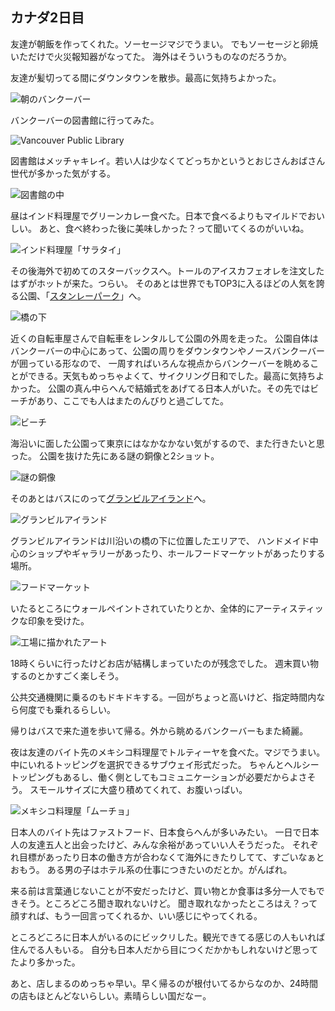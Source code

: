 ## カナダ2日目

友達が朝飯を作ってくれた。ソーセージマジでうまい。
でもソーセージと卵焼いただけで火災報知器がなってた。
海外はそういうものなのだろうか。

友達が髪切ってる間にダウンタウンを散歩。最高に気持ちよかった。

<p class="img"><img src="/blog/images/6/1.jpg" alt="朝のバンクーバー"></p> 

バンクーバーの図書館に行ってみた。

<p class="img"><img src="/blog/images/6/2.jpg" alt="Vancouver Public Library"></p> 

図書館はメッチャキレイ。若い人は少なくてどっちかというとおじさんおばさん世代が多かった気がする。

<p class="img"><img src="/blog/images/6/3.jpg" alt="図書館の中"></p>

昼はインド料理屋でグリーンカレー食べた。日本で食べるよりもマイルドでおいしい。
あと、食べ終わった後に美味しかった？って聞いてくるのがいいね。

<p class="img"><img src="/blog/images/6/10.jpg" alt="インド料理屋「サラタイ」"></p>

その後海外で初めてのスターバックスへ。トールのアイスカフェオレを注文したはずがホットが来た。つらい。
そのあとは世界でもTOP3に入るほどの人気を誇る公園、「[スタンレーパーク](https://www.google.com/maps/place/@49.3042619,-123.1464409,17z/data=!3m1!4b1!4m5!3m4!1s0x5486718cad26e4a3:0x364a639db409e216!8m2!3d49.3042584!4d-123.1442522?authuser=0&hl=ja)」へ。

<p class="img"><img src="/blog/images/6/4.jpg" alt="橋の下"></p>

近くの自転車屋さんで自転車をレンタルして公園の外周を走った。
公園自体はバンクーバーの中心にあって、公園の周りをダウンタウンやノースバンクーバーが囲っている形なので、
一周すればいろんな視点からバンクーバーを眺めることができる。天気もめっちゃよくて、サイクリング日和でした。最高に気持ちよかった。
公園の真ん中らへんで結婚式をあげてる日本人がいた。その先ではビーチがあり、ここでも人はまたのんびりと過ごしてた。

<p class="img"><img src="/blog/images/6/5.jpg" alt="ビーチ"></p>

海沿いに面した公園って東京にはなかなかない気がするので、また行きたいと思った。
公園を抜けた先にある謎の銅像と2ショット。

<p class="img"><img src="/blog/images/6/6.jpg" alt="謎の銅像"></p>

そのあとはバスにのって[グランビルアイランド](https://www.google.com/maps/place/@49.2708391,-123.1381526,16z/data=!3m1!4b1!4m5!3m4!1s0x548673ce5224c2db:0x36ded25e2da1aeb9!8m2!3d49.2711567!4d-123.133993?authuser=0&hl=ja)へ。

<p class="img"><img src="/blog/images/6/7.jpg" alt="グランビルアイランド"></p> 

グランビルアイランドは川沿いの橋の下に位置したエリアで、
ハンドメイド中心のショップやギャラリーがあったり、ホールフードマーケットがあったりする場所。

<p class="img"><img src="/blog/images/6/8.jpg" alt="フードマーケット"></p>

いたるところにウォールペイントされていたりとか、全体的にアーティスティックな印象を受けた。

<p class="img"><img src="/blog/images/6/9.jpg" alt="工場に描かれたアート"></p>

18時くらいに行ったけどお店が結構しまっていたのが残念でした。
週末買い物するのとかすごく楽しそう。

公共交通機関に乗るのもドキドキする。一回がちょっと高いけど、指定時間内なら何度でも乗れるらしい。

帰りはバスで来た道を歩いて帰る。外から眺めるバンクーバーもまた綺麗。

夜は友達のバイト先のメキシコ料理屋でトルティーヤを食べた。マジでうまい。
中にいれるトッピングを選択できるサブウェイ形式だった。
ちゃんとヘルシートッピングもあるし、働く側としてもコミュニケーションが必要だからよさそう。
スモールサイズに大盛り積めてくれて、お腹いっぱい。

<p class="img"><img src="/blog/images/6/11.jpg" alt="メキシコ料理屋「ムーチョ」"></p>

日本人のバイト先はファストフード、日本食らへんが多いみたい。
一日で日本人の友達五人と出会ったけど、みんな余裕があっていい人そうだった。
それぞれ目標があったり日本の働き方が合わなくて海外にきたりしてて、すごいなぁとおもう。
ある男の子はホテル系の仕事につきたいのだとか。がんばれ。

来る前は言葉通じないことが不安だったけど、買い物とか食事は多分一人でもできそう。ところどころ聞き取れないけど。
聞き取れなかったところはえ？って顔すれば、もう一回言ってくれるか、いい感じにやってくれる。

ところどころに日本人がいるのにビックリした。観光できてる感じの人もいれば住んでる人もいる。
自分も日本人だから目につくだかかもしれないけど思ってたより多かった。

あと、店しまるのめっちゃ早い。早く帰るのが根付いてるからなのか、24時間の店もほとんどないらしい。素晴らしい国だなー。
